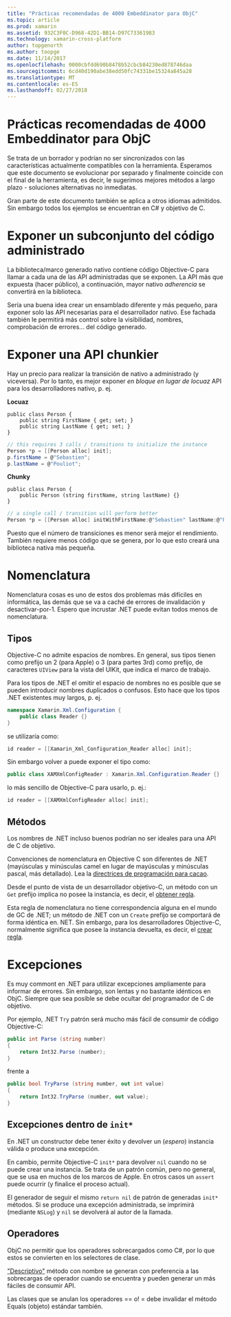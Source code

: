 ```yaml
---
title: "Prácticas recomendadas de 4000 Embeddinator para ObjC"
ms.topic: article
ms.prod: xamarin
ms.assetid: 932C3F0C-D968-42D1-BB14-D97C73361983
ms.technology: xamarin-cross-platform
author: topgenorth
ms.author: toopge
ms.date: 11/14/2017
ms.openlocfilehash: 0000cbfdd690b8478b52cbcb84230ed878746daa
ms.sourcegitcommit: 6cd40d190abe38edd50fc74331be15324a845a28
ms.translationtype: MT
ms.contentlocale: es-ES
ms.lasthandoff: 02/27/2018
---
```

# <a name="embeddinator-4000-best-practices-for-objc"></a>Prácticas recomendadas de 4000 Embeddinator para ObjC

Se trata de un borrador y podrían no ser sincronizados con las características actualmente compatibles con la herramienta. Esperamos que este documento se evolucionar por separado y finalmente coincide con el final de la herramienta, es decir, le sugerimos mejores métodos a largo plazo - soluciones alternativas no inmediatas.

Gran parte de este documento también se aplica a otros idiomas admitidos. Sin embargo todos los ejemplos se encuentran en C# y objetivo de C.


# <a name="exposing-a-subset-of-the-managed-code"></a>Exponer un subconjunto del código administrado

La biblioteca/marco generado nativo contiene código Objective-C para llamar a cada una de las API administradas que se exponen. La API más que expuesta (hacer público), a continuación, mayor nativo _adherencia_ se convertirá en la biblioteca.

Sería una buena idea crear un ensamblado diferente y más pequeño, para exponer solo las API necesarias para el desarrollador nativo. Ese fachada también le permitirá más control sobre la visibilidad, nombres, comprobación de errores... del código generado.


# <a name="exposing-a-chunkier-api"></a>Exponer una API chunkier

Hay un precio para realizar la transición de nativo a administrado (y viceversa). Por lo tanto, es mejor exponer _en bloque en lugar de locuaz_ API para los desarrolladores nativo, p. ej.

**Locuaz**
```
public class Person {
    public string FirstName { get; set; }
    public string LastName { get; set; }
}
```

```csharp
// this requires 3 calls / transitions to initialize the instance
Person *p = [[Person alloc] init];
p.firstName = @"Sebastien";
p.lastName = @"Pouliot";
```

**Chunky**
```
public class Person {
    public Person (string firstName, string lastName) {}
}
```

```csharp
// a single call / transition will perform better
Person *p = [[Person alloc] initWithFirstName:@"Sebastien" lastName:@"Pouliot"];
```

Puesto que el número de transiciones es menor será mejor el rendimiento. También requiere menos código que se genera, por lo que esto creará una biblioteca nativa más pequeña.


# <a name="naming"></a>Nomenclatura

Nomenclatura cosas es uno de estos dos problemas más difíciles en informática, las demás que se va a caché de errores de invalidación y desactivar-por-1. Espero que incrustar .NET puede evitan todos menos de nomenclatura.

## <a name="types"></a>Tipos

Objective-C no admite espacios de nombres. En general, sus tipos tienen como prefijo un 2 (para Apple) o 3 (para partes 3rd) como prefijo, de caracteres `UIView` para la vista del UIKit, que indica el marco de trabajo.

Para los tipos de .NET el omitir el espacio de nombres no es posible que se pueden introducir nombres duplicados o confusos. Esto hace que los tipos .NET existentes muy largos, p. ej.

```csharp
namespace Xamarin.Xml.Configuration {
    public class Reader {}
}
```

se utilizaría como:

```csharp
id reader = [[Xamarin_Xml_Configuration_Reader alloc] init];
```

Sin embargo volver a puede exponer el tipo como:

```csharp
public class XAMXmlConfigReader : Xamarin.Xml.Configuration.Reader {}
```

lo más sencillo de Objective-C para usarlo, p. ej.:

```csharp
id reader = [[XAMXmlConfigReader alloc] init];
```

## <a name="methods"></a>Métodos

Los nombres de .NET incluso buenos podrían no ser ideales para una API de C de objetivo.

Convenciones de nomenclatura en Objective C son diferentes de .NET (mayúsculas y minúsculas camel en lugar de mayúsculas y minúsculas pascal, más detallado).
Lea la [directrices de programación para cacao](https://developer.apple.com/library/content/documentation/Cocoa/Conceptual/CodingGuidelines/Articles/NamingMethods.html#//apple_ref/doc/uid/20001282-BCIGIJJF).

Desde el punto de vista de un desarrollador objetivo-C, un método con un `Get` prefijo implica no posee la instancia, es decir, el [obtener regla](https://developer.apple.com/library/content/documentation/CoreFoundation/Conceptual/CFMemoryMgmt/Concepts/Ownership.html#//apple_ref/doc/uid/20001148-SW1).

Esta regla de nomenclatura no tiene correspondencia alguna en el mundo de GC de .NET; un método de .NET con un `Create` prefijo se comportará de forma idéntica en. NET. Sin embargo, para los desarrolladores Objective-C, normalmente significa que posee la instancia devuelta, es decir, el [crear regla](https://developer.apple.com/library/content/documentation/CoreFoundation/Conceptual/CFMemoryMgmt/Concepts/Ownership.html#//apple_ref/doc/uid/20001148-103029).

# <a name="exceptions"></a>Excepciones

Es muy commont en .NET para utilizar excepciones ampliamente para informar de errores. Sin embargo, son lentas y no bastante idénticos en ObjC. Siempre que sea posible se debe ocultar del programador de C de objetivo.

Por ejemplo, .NET `Try` patrón será mucho más fácil de consumir de código Objective-C:

```csharp
public int Parse (string number)
{
    return Int32.Parse (number);
}
```

frente a

```csharp
public bool TryParse (string number, out int value)
{
    return Int32.TryParse (number, out value);
}
```

## <a name="exceptions-inside-init"></a>Excepciones dentro de `init*`

En .NET un constructor debe tener éxito y devolver un (_espero_) instancia válida o produce una excepción.

En cambio, permite Objective-C `init*` para devolver `nil` cuando no se puede crear una instancia. Se trata de un patrón común, pero no general, que se usa en muchos de los marcos de Apple. En otros casos un `assert` puede ocurrir (y finalice el proceso actual).

El generador de seguir el mismo `return nil` de patrón de generadas `init*` métodos. Si se produce una excepción administrada, se imprimirá (mediante `NSLog`) y `nil` se devolverá al autor de la llamada.

## <a name="operators"></a>Operadores

ObjC no permitir que los operadores sobrecargados como C#, por lo que estos se convierten en los selectores de clase.

["Descriptivo"](https://msdn.microsoft.com/en-us/library/ms229032(v=vs.110).aspx) método con nombre se generan con preferencia a las sobrecargas de operador cuando se encuentra y pueden generar un más fáciles de consumir API.

Las clases que se anulan los operadores == o! = debe invalidar el método Equals (objeto) estándar también.
